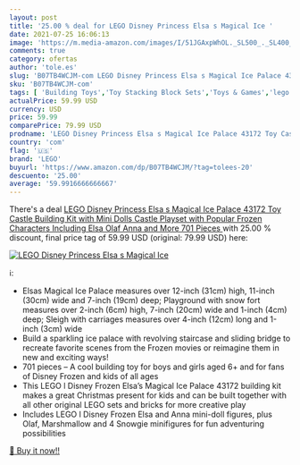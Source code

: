 ```yaml
---
layout: post
title: '25.00 % deal for LEGO Disney Princess Elsa s Magical Ice '
date: 2021-07-25 16:06:13
image: 'https://m.media-amazon.com/images/I/51JGAxpWhOL._SL500_._SL400_.jpg'
comments: true
category: ofertas
author: 'tole.es'
slug: 'B07TB4WCJM-com LEGO Disney Princess Elsa s Magical Ice Palace 43172 Toy...'
sku: 'B07TB4WCJM-com'
tags: [ 'Building Toys','Toy Stacking Block Sets','Toys & Games','lego', ]
actualPrice: 59.99 USD
currency: USD
price: 59.99
comparePrice: 79.99 USD
prodname: 'LEGO Disney Princess Elsa s Magical Ice Palace 43172 Toy Castle Building Kit with Mini Dolls  Castle Playset with Popular Frozen Characters Including Elsa  Olaf  Anna and More  701 Pieces '
country: 'com'
flag: '🇺🇸'
brand: 'LEGO'
buyurl: 'https://www.amazon.com/dp/B07TB4WCJM/?tag=tolees-20'
descuento: '25.00'
average: '59.9916666666667'
---
```


There's a deal [LEGO Disney Princess Elsa s Magical Ice Palace 43172 Toy Castle Building Kit with Mini Dolls  Castle Playset with Popular Frozen Characters Including Elsa  Olaf  Anna and More  701 Pieces ](https://www.amazon.com/dp/B07TB4WCJM/?tag=tolees-20)  with  25.00 % discount, final price tag of  59.99 USD (original: 79.99 USD) here:

[![LEGO Disney Princess Elsa s Magical Ice ](https://m.media-amazon.com/images/I/51JGAxpWhOL._SL500_._SL400_.jpg)](https://www.amazon.com/dp/B07TB4WCJM/?tag=tolees-20)

ℹ️:

- Elsas Magical Ice Palace measures over 12-inch (31cm) high, 11-inch (30cm) wide and 7-inch (19cm) deep; Playground with snow fort measures over 2-inch (6cm) high, 7-inch (20cm) wide and 1-inch (4cm) deep; Sleigh with carriages measures over 4-inch (12cm) long and 1-inch (3cm) wide
- Build a sparkling ice palace with revolving staircase and sliding bridge to recreate favorite scenes from the Frozen movies or reimagine them in new and exciting ways!
- 701 pieces – A cool building toy for boys and girls aged 6+ and for fans of Disney Frozen and kids of all ages
- This LEGO l Disney Frozen Elsa’s Magical Ice Palace 43172 building kit makes a great Christmas present for kids and can be built together with all other original LEGO sets and bricks for more creative play
- Includes LEGO l Disney Frozen Elsa and Anna mini-doll figures, plus Olaf, Marshmallow and 4 Snowgie minifigures for fun adventuring possibilities

[🛒 Buy it now!!](https://www.amazon.com/dp/B07TB4WCJM/?tag=tolees-20)
